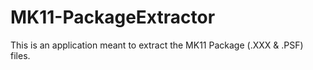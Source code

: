 # MK11-PackageExtractor
This is an application meant to extract the MK11 Package (.XXX &amp; .PSF) files.
